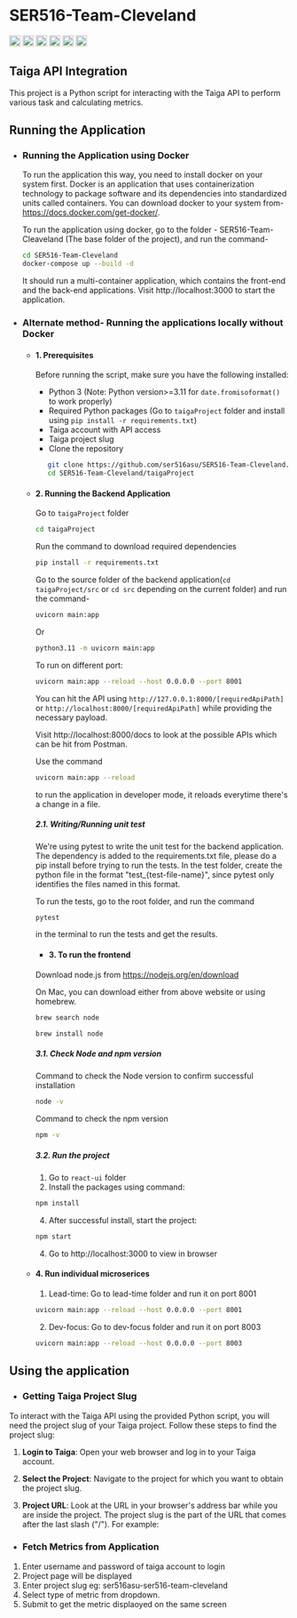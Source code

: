 # SER516-Team-Cleveland
<div>
    <img width="20" src="https://user-images.githubusercontent.com/25181517/183423507-c056a6f9-1ba8-4312-a350-19bcbc5a8697.png" alt="Python" title="Python"/>
    <img width="20" src="https://user-images.githubusercontent.com/25181517/183897015-94a058a6-b86e-4e42-a37f-bf92061753e5.png" alt="React" title="React"/>
    <img width="20" src="https://user-images.githubusercontent.com/25181517/117207330-263ba280-adf4-11eb-9b97-0ac5b40bc3be.png" alt="Docker" title="Docker"/>
    <img width="20" src="https://user-images.githubusercontent.com/25181517/121401671-49102800-c959-11eb-9f6f-74d49a5e1774.png" alt="npm" title="npm"/>
    <img width="20" src="https://user-images.githubusercontent.com/25181517/184146221-671413cb-b1ae-47db-a232-b37c99281516.png" alt="SonarQube" title="SonarQube"/>
    <img width="20" src="https://user-images.githubusercontent.com/25181517/184117132-9e89a93b-65fb-47c3-91e7-7d0f99e7c066.png" alt="pytest" title="pytest"/>
</div>

## Taiga API Integration

This project is a Python script for interacting with the Taiga API to perform various task and calculating metrics.

## Running the Application

- ### Running the Application using Docker

  To run the application this way, you need to install docker on your system first. Docker is an application that
  uses containerization technology to package software and its dependencies into standardized units called containers. 
  You can download docker to your system from- https://docs.docker.com/get-docker/.

  To run the application using docker, go to the folder - SER516-Team-Cleaveland (The base folder of the project),
  and run the command- 

   ``` bash
   cd SER516-Team-Cleveland
   docker-compose up --build -d
   ```
  It should run a multi-container application, which contains the front-end and the back-end applications. 
  Visit http://localhost:3000 to start the application. 

- ### Alternate method- Running the applications locally without Docker

  - #### 1. Prerequisites

    Before running the script, make sure you have the following installed:

    - Python 3 (Note: Python version>=3.11 for `date.fromisoformat()` to work properly)
    - Required Python packages (Go to `taigaProject` folder and install using `pip install -r requirements.txt`)
    - Taiga account with API access
    - Taiga project slug
    - Clone the repository
    ```bash
       git clone https://github.com/ser516asu/SER516-Team-Cleveland.git
       cd SER516-Team-Cleveland/taigaProject
    ```

  - #### 2. Running the Backend Application

    Go to `taigaProject` folder
    ``` bash
    cd taigaProject
    ```
    Run the command to download required dependencies
    ``` bash
    pip install -r requirements.txt
    ```
    Go to the source folder of the backend application(`cd taigaProject/src` or `cd src` depending on the current folder) and run the command- 
    ``` bash
    uvicorn main:app 
    ```
    Or
    ``` bash
    python3.11 -m uvicorn main:app
    ```

    To run on different port:
    ``` bash
    uvicorn main:app --reload --host 0.0.0.0 --port 8001
    ```

    You can hit the API using `http://127.0.0.1:8000/[requiredApiPath]` or `http://localhost:8000/[requiredApiPath]`
    while providing the necessary payload. 

    Visit http://localhost:8000/docs to look at the possible APIs which can be hit from Postman.

    Use the command 
    ``` bash
    uvicorn main:app --reload
    ```
    to run the application in developer mode, it reloads everytime there's a change in a file. 

    ##### 2.1. Writing/Running unit test

    We're using pytest to write the unit test for the backend application. 
    The dependency is added to the requirements.txt file, please do a pip install before trying to run the tests. 
    In the test folder, create the python file in the format "test_{test-file-name}", since pytest only identifies the 
    files named in this format.

    To run the tests, go to the root folder, and run the command 
    ```
    pytest
    ```
    in the terminal to run the tests and get the results.

    - #### 3. To run the frontend
    Download node.js from https://nodejs.org/en/download

    On Mac, you can download either from above website or using homebrew.
    ``` bash
    brew search node
    ```
    ``` bash
    brew install node
    ```

    ##### 3.1. Check Node and npm version

    Command to check the Node version to confirm successful installation
    ``` bash
    node -v
    ```
    Command to check the npm version
    ``` bash
    npm -v
    ```

    ##### 3.2. Run the project
    1. Go to `react-ui` folder
    2. Install the packages using command:
    ``` bash
    npm install
    ```
    4. After successful install, start the project:
    ``` bash
    npm start
    ```
    4. Go to http://localhost:3000 to view in browser

  - #### 4. Run individual microserices
    1. Lead-time: Go to lead-time folder and run it on port 8001
    ``` bash
    uvicorn main:app --reload --host 0.0.0.0 --port 8001
    ```

    2. Dev-focus: Go to dev-focus folder and run it on port 8003
    ``` bash
    uvicorn main:app --reload --host 0.0.0.0 --port 8003
    ```

## Using the application
  
- ### Getting Taiga Project Slug

To interact with the Taiga API using the provided Python script, you will need the project slug of your Taiga project. Follow these steps to find the project slug:

1. **Login to Taiga**: Open your web browser and log in to your Taiga account.

2. **Select the Project**: Navigate to the project for which you want to obtain the project slug.

3. **Project URL**: Look at the URL in your browser's address bar while you are inside the project. The project slug is the part of the URL that comes after the last slash     ("/"). For example:


- ### Fetch Metrics from Application
1. Enter username and password of taiga account to login
2. Project page will be displayed
3. Enter project slug eg: ser516asu-ser516-team-cleveland
4. Select type of metric from dropdown.
5. Submit to get the metric displaoyed on the same screen
